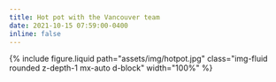```yaml
---
title: Hot pot with the Vancouver team
date: 2021-10-15 07:59:00-0400
inline: false
---
```


{% include figure.liquid path="assets/img/hotpot.jpg" class="img-fluid rounded z-depth-1 mx-auto d-block" width="100%" %}